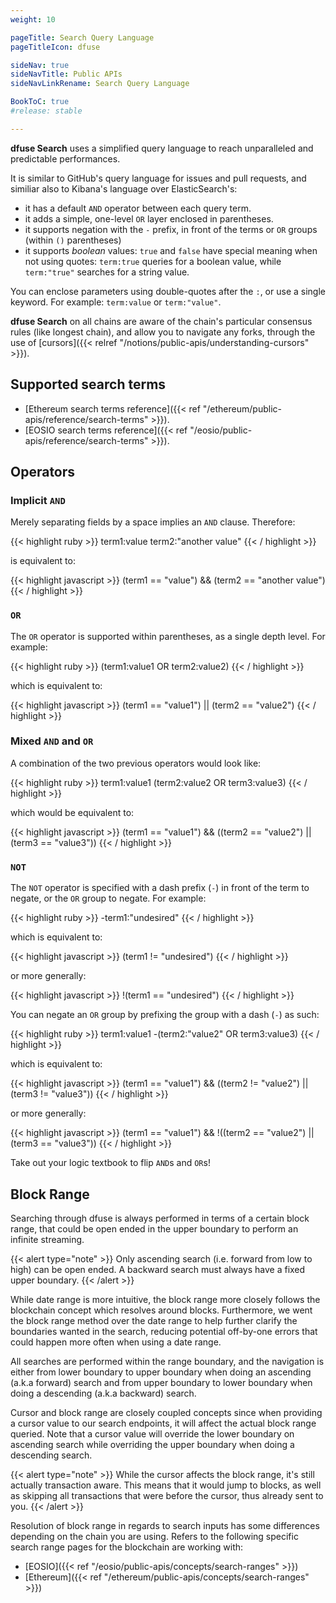 ```yaml
---
weight: 10

pageTitle: Search Query Language
pageTitleIcon: dfuse

sideNav: true
sideNavTitle: Public APIs
sideNavLinkRename: Search Query Language

BookToC: true
#release: stable

---
```


**dfuse Search** uses a simplified query language to reach unparalleled and predictable performances.

It is similar to GitHub's query language for issues and pull requests, and similiar also to Kibana's language over ElasticSearch's:

* it has a default `AND` operator between each query term.
* it adds a simple, one-level `OR` layer enclosed in parentheses.
* it supports negation with the `-` prefix, in front of the terms or `OR` groups (within `()` parentheses)
* it supports _boolean_ values: `true` and `false` have special meaning when not using quotes: `term:true` queries for a boolean value, while `term:"true"` searches for a string value.

You can enclose parameters using double-quotes after the `:`, or use a
single keyword. For example: `term:value` or `term:"value"`.

**dfuse Search** on all chains are aware of the chain's particular
consensus rules (like longest chain), and allow you to navigate any
forks, through the use of [cursors]({{< relref "/notions/public-apis/understanding-cursors" >}}).

## Supported search terms

* [Ethereum search terms reference]({{< ref "/ethereum/public-apis/reference/search-terms" >}}).
* [EOSIO search terms reference]({{< ref "/eosio/public-apis/reference/search-terms" >}}).

## Operators

### Implicit `AND`

Merely separating fields by a space implies an `AND` clause.  Therefore:

{{< highlight ruby >}}
term1:value term2:"another value"
{{< / highlight >}}

is equivalent to:

{{< highlight javascript >}}
(term1 == "value") && (term2 == "another value")
{{< / highlight >}}

### `OR`

The `OR` operator is supported within parentheses, as a single depth level.  For example:

{{< highlight ruby >}}
(term1:value1 OR term2:value2)
{{< / highlight >}}

which is equivalent to:

{{< highlight javascript >}}
(term1 == "value1") || (term2 == "value2")
{{< / highlight >}}

### Mixed `AND` and `OR`

A combination of the two previous operators would look like:

{{< highlight ruby >}}
term1:value1 (term2:value2 OR term3:value3)
{{< / highlight >}}

which would be equivalent to:

{{< highlight javascript >}}
(term1 == "value1") && ((term2 == "value2") || (term3 == "value3"))
{{< / highlight >}}


### `NOT`

The `NOT` operator is specified with a dash prefix (`-`) in front of the term to negate, or the `OR` group to negate. For example:

{{< highlight ruby >}}
-term1:"undesired"
{{< / highlight >}}

which is equivalent to:

{{< highlight javascript >}}
(term1 != "undesired")
{{< / highlight >}}

or more generally:

{{< highlight javascript >}}
!(term1 == "undesired")
{{< / highlight >}}

You can negate an `OR` group by prefixing the group with a dash (`-`) as such:

{{< highlight ruby >}}
term1:value1 -(term2:"value2" OR term3:value3)
{{< / highlight >}}

which is equivalent to:

{{< highlight javascript >}}
(term1 == "value1") && ((term2 != "value2") || (term3 != "value3"))
{{< / highlight >}}

or more generally:

{{< highlight javascript >}}
(term1 == "value1") && !((term2 == "value2") || (term3 == "value3"))
{{< / highlight >}}

Take out your logic textbook to flip `AND`s and `OR`s!


## Block Range

Searching through dfuse is always performed in terms of a certain block range, that could be open
ended in the upper boundary to perform an infinite streaming.

{{< alert type="note" >}}
Only ascending search (i.e. forward from low to high) can be open ended. A backward search must
always have a fixed upper boundary.
{{< /alert >}}

While date range is more intuitive, the block range more closely follows the blockchain concept
which resolves around blocks. Furthermore, we went the block range method over the date range to
help further clarify the boundaries wanted in the search, reducing potential off-by-one errors that could
happen more often when using a date range.

All searches are performed within the range boundary, and the navigation is either from lower boundary
to upper boundary when doing an ascending (a.k.a forward) search and from upper boundary to lower
boundary when doing a descending (a.k.a backward) search.

Cursor and block range are closely coupled concepts since when providing a cursor value to our search
endpoints, it will affect the actual block range queried. Note that a cursor value will override the
lower boundary on ascending search while overriding the upper boundary when doing a descending search.

{{< alert type="note" >}}
While the cursor affects the block range, it's still actually transaction aware. This means that it
would jump to blocks, as well as skipping all transactions that were before the cursor, thus already sent
to you.
{{< /alert >}}

Resolution of block range in regards to search inputs has some differences depending on the chain you are
using. Refers to the following specific search range pages for the blockchain are working with:

- [EOSIO]({{< ref "/eosio/public-apis/concepts/search-ranges" >}})
- [Ethereum]({{< ref "/ethereum/public-apis/concepts/search-ranges" >}})
